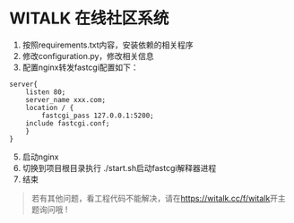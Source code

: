# WITALK 在线社区系统
1. 按照requirements.txt内容，安装依赖的相关程序
2. 修改configuration.py，修改相关信息
3. 配置nginx转发fastcgi配置如下：
```
server{
    listen 80;
    server_name xxx.com;
    location / {
        fastcgi_pass 127.0.0.1:5200;
	include fastcgi.conf;
    }
}
```
5. 启动nginx
6. 切换到项目根目录执行 ./start.sh启动fastcgi解释器进程
7. 结束

>若有其他问题，看工程代码不能解决，请在<https://witalk.cc/f/witalk>开主题询问哦 !
